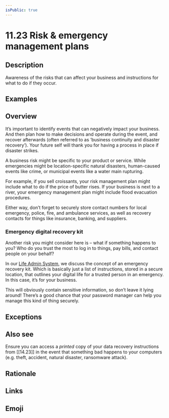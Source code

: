 ```yaml
---
isPublic: true
---
```


# 11.23 Risk & emergency management plans

## Description

Awareness of the risks that can affect your business and instructions for what to do if they occur.

## Examples

## Overview

It’s important to identify events that can negatively impact your business. And then plan how to make decisions and operate during the event, and recover afterwards (often referred to as ‘business continuity and disaster recovery’). Your future self will thank you for having a process in place if disaster strikes.

A business risk might be specific to your product or service. While emergencies might be location-specific natural disasters, human-caused events like crime, or municipal events like a water main rupturing.

For example, if you sell croissants, your risk management plan might include what to do if the price of butter rises. If your business is next to a river, your emergency management plan might include flood evacuation procedures.

Either way, don’t forget to securely store contact numbers for local emergency, police, fire, and ambulance services, as well as recovery contacts for things like insurance, banking, and suppliers.

### Emergency digital recovery kit

Another risk you might consider here is – what if something happens to you? Who do you trust the most to log in to things, pay bills, and contact people on your behalf?

In our [Life Admin System](https://jdcm.al/14.11/), we discuss the concept of an emergency recovery kit. Which is basically just a list of instructions, stored in a secure location, that outlines your digital life for a trusted person in an emergency. In this case, it’s for your business.

This will obviously contain sensitive information, so don’t leave it lying around! There’s a good chance that your password manager can help you manage this kind of thing securely.

## Exceptions

## Also see

Ensure you can access a _printed_ copy of your data recovery instructions from [[14.23]] in the event that something bad happens to your computers (e.g. theft, accident, natural disaster, ransomware attack).

## Rationale

## Links

## Emoji
